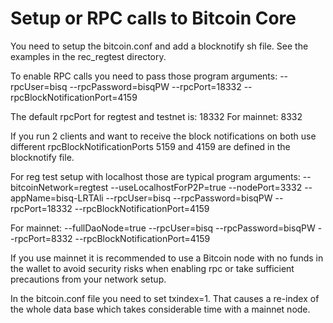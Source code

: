 ﻿Setup or RPC calls to Bitcoin Core
====================

You need to setup the bitcoin.conf and add a blocknotify sh file. See the examples in the rec_regtest directory.

To enable RPC calls you need to pass those program arguments:
--rpcUser=bisq --rpcPassword=bisqPW --rpcPort=18332 --rpcBlockNotificationPort=4159

The default rpcPort for regtest and testnet is: 18332
For mainnet: 8332

If you run 2 clients and want to receive the block notifications on both use different rpcBlockNotificationPorts
5159 and 4159 are defined in the blocknotify file.

For reg test setup with localhost those are typical program arguments:
--bitcoinNetwork=regtest --useLocalhostForP2P=true --nodePort=3332 --appName=bisq-LRTAli --rpcUser=bisq --rpcPassword=bisqPW --rpcPort=18332 --rpcBlockNotificationPort=4159

For mainnet:
--fullDaoNode=true --rpcUser=bisq --rpcPassword=bisqPW --rpcPort=8332 --rpcBlockNotificationPort=4159

If you use mainnet it is recommended to use a Bitcoin node with no funds in the wallet to avoid security risks when 
enabling rpc or take sufficient precautions from your network setup.

In the bitcoin.conf file you need to set txindex=1. 
That causes a re-index of the whole data base which takes considerable time with a 
mainnet node.
